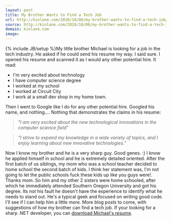 ```yaml
---
layout: post
title: My Brother Wants to Find a Tech Job
url: http://kinlane.com/2010/10/06/my-brother-wants-to-find-a-tech-job/
source: http://kinlane.com/2010/10/06/my-brother-wants-to-find-a-tech-job/
domain: kinlane.com
image: 
---
```

{% include JB/setup %}My little brother Michael is looking for a job in the tech industry. He asked if he could send his resume my way. I said sure. I opened his resume and scanned it as I would any other potential hire. It read:
<ul class="mainlist">
     <li>I'm very excited about technology
     </li>
     <li>I have computer science degree
     </li>
     <li>I worked at my school
     </li>
     <li>I worked at Circuit City
     </li>
     <li>I work at a small dev shop in my home town.
     </li>
</ul>Then I went to Google like I do for any other potential hire. Googled his name, and nothing.... Nothing that demonstrates the claims in his resume:
<blockquote>
     <em>"I am very excited about the new technological innovations in the computer science field"</em>
</blockquote>
<blockquote>
     <em>"I strive to expand my knowledge in a wide variety of topics, and I enjoy learning about new innovative technologies."</em>
</blockquote>Now I know my brother and he is a very sharp guy. Good genes. :) I know he applied himself in school and he is extremely detailed oriented. After the first batch of us siblings, my mom who was a school teacher decided to home school the second batch of kids. I think her statement was, I'm not going to let the public schools fuck these kids up like you guys were!. Thanks mom. So him and my other 2 sisters were home schooled, after which he immediately attended Southern Oregon University and got his degree. Its not his fault he doesn't have the experience to identify what he needs to stand out. He's a typical geek and focused on writing good code. I'll see if I can help him a little more. More blog posts to come, with suggestions of how my brother can find a tech job. If your looking for a sharp .NET developer, you can <a href="http://kinlane-productions.s3.amazonaws.com/michael-thelander-programmer-resume.pdf" target="_blank">download Michael's resume</a>.